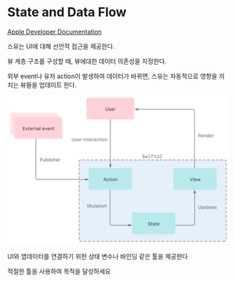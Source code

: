 # State and Data Flow

[Apple Developer Documentation](https://developer.apple.com/documentation/swiftui/state-and-data-flow)

스유는 UI에 대해 선언적 접근을 제공한다. 

뷰 계층 구조를 구성할 때, 뷰에대한 데이터 의존성을 지정한다.

외부 event나 유저 action이 발생하여 데이터가 바뀌면, 스유는 자동적으로 영향을 끼치는 뷰들을 업데이트 한다.

![State%20and%20Data%20Flow%20af5ffb129e5049f389ea5eee86283917/image.png](State%20and%20Data%20Flow%20af5ffb129e5049f389ea5eee86283917/image.png)

UI와 앱데이터를 연결하기 위한 상태 변수나 바인딩 같은 툴을 제공한다

적절한 툴을 사용하여 목적을 달성하세요